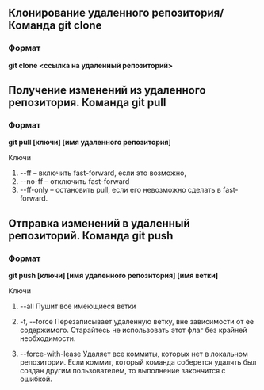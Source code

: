 ## Клонирование удаленного репозитория/ Команда git clone

### Формат
**git clone <ссылка на удаленный репозиторий>**

## Получение изменений из удаленного репозитория. Команда git pull

### Формат
**git pull [ключи] [имя удаленного репозитория]**

Ключи

1. --ff – включить fast-forward, если это возможно, 
2. --no-ff – отключить fast-forward
3. --ff-only – остановить pull, если его невозможно сделать в fast-forward.

## Отправка изменений в удаленный репозиторий. Команда git push

### Формат
**git push [ключи] [имя удаленного репозитория] [имя ветки]**

Ключи

1. --all
Пушит все имеющиеся ветки

2. -f, --force
Перезаписывает удаленную ветку, вне зависимости от ее содержимого. Старайтесь не использовать этот флаг без крайней необходимости.

3. --force-with-lease
Удаляет все коммиты, которых нет в локальном репозитории. Если коммит, который команда соберется удалять был создан другим пользователем, то выполнение закончится с ошибкой.
